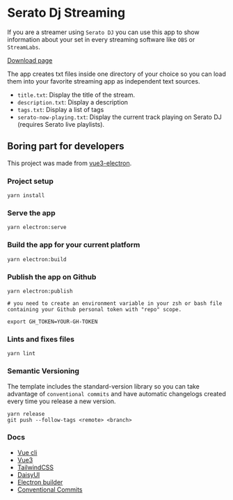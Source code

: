# Serato Dj Streaming

If you are a streamer using `Serato DJ` you can use this app to show information about your set in every streaming software like `OBS` or `StreamLabs`.

[Download page](releases)

The app creates txt files inside one directory of your choice so you can load them into your favorite streaming app as independent text sources.

- `title.txt`: Display the title of the stream.
- `description.txt`: Display a description
- `tags.txt`: Display a list of tags
- `serato-now-playing.txt`: Display the current track playing on Serato DJ (requires Serato live playlists).

## Boring part for developers

This project was made from [vue3-electron](https://github.com/victorlopezalonso/vue3-electron).

### Project setup

```
yarn install
```

### Serve the app

```
yarn electron:serve
```

### Build the app for your current platform

```
yarn electron:build
```

### Publish the app on Github

```
yarn electron:publish

# you need to create an environment variable in your zsh or bash file containing your Github personal token with "repo" scope.

export GH_TOKEN=YOUR-GH-TOKEN
```

### Lints and fixes files

```
yarn lint
```

### Semantic Versioning

The template includes the standard-version library so you can take advantage of `conventional commits` and have automatic changelogs created every time you release a new version.

```
yarn release
git push --follow-tags <remote> <branch>
```

### Docs

- [Vue cli](https://cli.vuejs.org/config/)
- [Vue3](https://v3.vuejs.org/guide/introduction.html)
- [TailwindCSS](https://tailwindcss.com/docs)
- [DaisyUI](https://daisyui.com)
- [Electron builder](https://www.electron.build/)
- [Conventional Commits](https://www.conventionalcommits.org/en/v1.0.0/)

